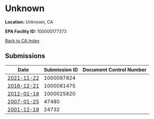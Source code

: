 # Unknown

**Location:** Unknown, CA

**EPA Facility ID:** 100000177373

[Back to CA Index](../../index.md)

## Submissions

| Date | Submission ID | Document Control Number |
|------|--------------|-------------------------|
| [2021-11-22](submissions/1000097824.md) | 1000097824 |  |
| [2016-12-21](submissions/1000061475.md) | 1000061475 |  |
| [2012-01-18](submissions/1000025820.md) | 1000025820 |  |
| [2007-01-25](submissions/47480.md) | 47480 |  |
| [2001-12-19](submissions/24732.md) | 24732 |  |
